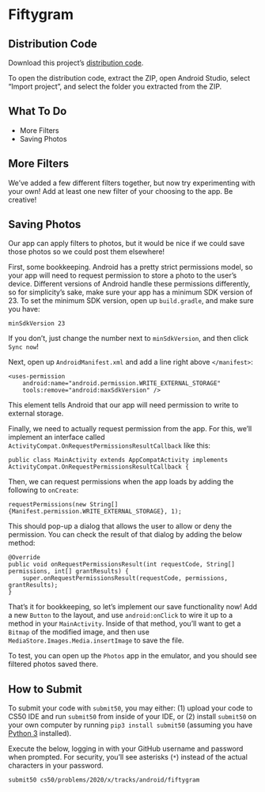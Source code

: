 <main class="col-md markdown-body">

<h1 id="fiftygram">Fiftygram</h1>

<h2 id="distribution-code">Distribution Code</h2>

<p>Download this project’s <a href="https://cdn.cs50.net/2019/fall/tracks/android/fiftygram/fiftygram.zip">distribution code</a>.</p>

<p>To open the distribution code, extract the ZIP, open Android Studio, select “Import project”, and select the folder you extracted from the ZIP.</p>

<h2 id="what-to-do">What To Do</h2>

<ul>
  <li data-marker="*">More Filters</li>
  <li data-marker="*">Saving Photos</li>
</ul>

<h2 id="more-filters">More Filters</h2>

<p>We’ve added a few different filters together, but now try experimenting with your own! Add at least one new filter of your choosing to the app. Be creative!</p>

<h2 id="saving-photos">Saving Photos</h2>

<p>Our app can apply filters to photos, but it would be nice if we could save those photos so we could post them elsewhere!</p>

<p>First, some bookkeeping. Android has a pretty strict permissions model, so your app will need to request permission to store a photo to the user’s device. Different versions of Android handle these permissions differently, so for simplicity’s sake, make sure your app has a minimum SDK version of 23. To set the minimum SDK version, open up <code class="highlighter-rouge">build.gradle</code>, and make sure you have:</p>

<div class="highlighter-rouge"><div class="highlight"><pre class="highlight"><code>minSdkVersion 23
</code></pre></div></div>

<p>If you don’t, just change the number next to <code class="highlighter-rouge">minSdkVersion</code>, and then click <code class="highlighter-rouge">Sync now</code>!</p>

<p>Next, open up <code class="highlighter-rouge">AndroidManifest.xml</code> and add a line right above <code class="highlighter-rouge">&lt;/manifest&gt;</code>:</p>

<div class="highlighter-rouge"><div class="highlight"><pre class="highlight"><code>&lt;uses-permission
    android:name="android.permission.WRITE_EXTERNAL_STORAGE"
    tools:remove="android:maxSdkVersion" /&gt;
</code></pre></div></div>

<p>This element tells Android that our app will need permission to write to external storage.</p>

<p>Finally, we need to actually request permission from the app. For this, we’ll implement an interface called <code class="highlighter-rouge">ActivityCompat.OnRequestPermissionsResultCallback</code> like this:</p>

<div class="highlighter-rouge"><div class="highlight"><pre class="highlight"><code>public class MainActivity extends AppCompatActivity implements ActivityCompat.OnRequestPermissionsResultCallback {
</code></pre></div></div>

<p>Then, we can request permissions when the app loads by adding the following to <code class="highlighter-rouge">onCreate</code>:</p>

<div class="highlighter-rouge"><div class="highlight"><pre class="highlight"><code>requestPermissions(new String[]{Manifest.permission.WRITE_EXTERNAL_STORAGE}, 1);
</code></pre></div></div>

<p>This should pop-up a dialog that allows the user to allow or deny the permission. You can check the result of that dialog by adding the below method:</p>

<div class="highlighter-rouge"><div class="highlight"><pre class="highlight"><code>@Override
public void onRequestPermissionsResult(int requestCode, String[] permissions, int[] grantResults) {
    super.onRequestPermissionsResult(requestCode, permissions, grantResults);
}
</code></pre></div></div>

<p>That’s it for bookkeeping, so let’s implement our save functionality now! Add a new <code class="highlighter-rouge">Button</code> to the layout, and use <code class="highlighter-rouge">android:onClick</code> to wire it up to a method in your <code class="highlighter-rouge">MainActivity</code>. Inside of that method, you’ll want to get a <code class="highlighter-rouge">Bitmap</code> of the modified image, and then use <code class="highlighter-rouge">MediaStore.Images.Media.insertImage</code> to save the file.</p>

<p>To test, you can open up the <code class="highlighter-rouge">Photos</code> app in the emulator, and you should see filtered photos saved there.</p>

<h2 id="how-to-submit">How to Submit</h2>

<p>To submit your code with <code class="highlighter-rouge">submit50</code>, you may either: (1) upload your code to CS50 IDE and run <code class="highlighter-rouge">submit50</code> from inside of your IDE, or (2) install <code class="highlighter-rouge">submit50</code> on your own computer by running <code class="highlighter-rouge">pip3 install submit50</code> (assuming you have <a href="https://www.python.org/downloads/">Python 3</a> installed).</p>

<p>Execute the below, logging in with your GitHub username and password when prompted. For security, you’ll see asterisks (<code class="highlighter-rouge">*</code>) instead of the actual characters in your password.</p>

<div class="highlighter-rouge"><div class="highlight"><pre class="highlight"><code>submit50 cs50/problems/2020/x/tracks/android/fiftygram
</code></pre></div></div>


</main>
